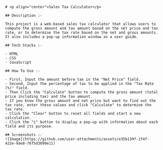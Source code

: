     # <p align="center">Sales Tax Calculator</p>

    ## Description :-

    This project is a web-based sales tax calculator that allows users to compute the gross amount and tax amount based on the net price and tax rate, or to determine the tax rate based on the net and gross amounts. It also includes a pop-up information window as a user guide.

    ## Tech Stacks :-

    - HTML
    - CSS
    - JavaScript

    ## How To Use :-

    - First, Input the amount before tax in the "Net Price" field.
    - Second, Input the percentage of tax to be applied in the "Tax Rate (%)" field.
    - Then Click the "Calculate" button to compute the gross amount (total price including tax) and the tax amount.
    - If you know the gross amount and net price but want to find out the tax rate, enter these values and click "Calculate" to determine the tax rate.
    - Click the "Clear" button to reset all fields and start a new calculation.
    - Click the "i" button to display a pop-up with information about each field and its purpose.

    ## Screenshots :-
    ![Image](https://github.com/user-attachments/assets/e35b139f-1f4f-422e-9ae8-76f5d3099e11)


